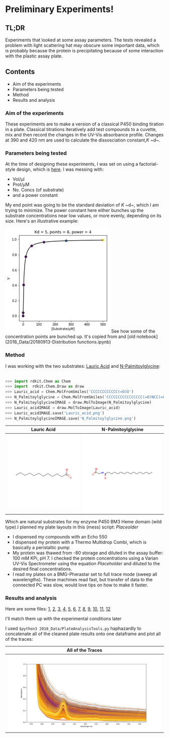# Preliminary Experiments!
## TL;DR
Experiments that looked at some assay parameters. The tests revealed a problem with light scattering hat may obscure some important data, which is probably because the protein is precipitating because of some interaction with the plastic assay plate.

## Contents
* Aim of the experiments
* Parameters being tested
* Method
* Results and analysis


### Aim of the experiments
These experiments are to make a version of a classical P450 binding tiration in a plate. Classical titrations iteratively add test compounds to a cuvette, mix and then record the changes in the UV-Vis absorbance profile. Changes at 390 and 420 nm are used to calculate the dissosciation constant,*K* ~d~.

### Parameters being tested
At the time of designing these experiments, I was set on using a factorial-style design, which is [here](2018_Data/20180924-FullFatDesign.csv). I was messing with:
* Vol/µl
* Prot/µM 
* No. Concs (of substrate)
* and a power constant

My end point was going to be the standard deviation of *K* ~d~, which I am trying to minimize. The power constant here either bunches up the substrate concentrations near low values, or more evenly, depending on its size. Here's an illustrative example:

![distributions](2018_PlateAssayDistribution.png)
See how some of the concentration points are bunched up. It's copied from and [old notebook](2018_Data/20180913-Distribution functions.ipynb)
### Method
I was working with the two substrates: [Lauric Acid](https://pubchem.ncbi.nlm.nih.gov/compound/Lauric-acid) and [N-Palmitoylglycine](https://pubchem.ncbi.nlm.nih.gov/compound/151008):

```python

>>> import rdkit.Chem as Chem
>>> import  rdkit.Chem.Draw as draw
>>> Lauric_acid = Chem.MolFromSmiles('CCCCCCCCCCCC(=O)O')
>>> N_Palmitoylglycine = Chem.MolFromSmiles('CCCCCCCCCCCCCCCC(=O)NCC(=O)O')
>>> N_PalmitoylglycineIMAGE = draw.MolToImage(N_Palmitoylglycine)
>>> Lauric_acidIMAGE = draw.MolToImage(Lauric_acid)
>>> Lauric_acidIMAGE.save('Lauric_acid.png')
>>> N_PalmitoylglycineIMAGE.save('N_Palmitoylglycine.png')

```
|Lauric Acid|N-Palmitoylglycine|
|----|-----|
| ![Lauric acid](Lauric_acid.png) |![NPG](N_Palmitoylglycine.png)|

Which are natural substrates for my enzyme P450 BM3 Heme domain (wild type).I planned my plate layouts in this (mess) script: *Placeolder* 
* I dispensed my compounds with an Echo 550
* I dispensed my protein with a Thermo Multidrop Combi, which is basically a peristaltic pump
* My protein was thawed from -80 storage and diluted in the assay buffer: 100 mM KPi, pH 7. I checked the protein concentrations using a Varian UV-Vis Spectrometer using the equation *Placeholder* and diluted to the desired final concentrations.
* I read my plates on a BMG-Pherastar set to full trace mode (sweep all wavelengths). These machines read fast, but transfer of data to the connected PC was slow, would love tips on how to make it faster.

### Results and analysis
Here are some files:
[1]('180918_1753.csv'),
[2]('180918_1845.csv'),
[3]('180918_1818.csv'),
[4]('180918_1747.csv'),
[5]('180918_1913.csv'),
[6]('180918_1854.csv'),
[7]('180918_1800.csv'),
[8]('180918_1810.csv'),
[9]('180918_1826.csv'),
[10]('180918_1745.csv'),
[11]('180918_1839.csv'),
[12]('180918_1904.csv')

I'll match them up with the experimental conditions later

I used ```$python3 2018_Data/PlateAnalysisTools.py``` haphazardly to concatenate all of the cleaned plate results onto one dataframe and plot all of the traces:

|All of the Traces|
|-----------------|
|![traces](2018_PlateAssayResultsAllOn1.png)|
